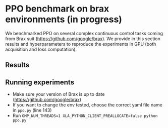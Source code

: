 # PPO benchmark on brax environments (in progress)

We benchmarked PPO on several complex continuous control tasks coming from Brax suit (https://github.com/google/brax). We provide in this section results and hyperparameters to reproduce the experiments in GPU (both acquisition and loss computation).

## Results



## Running experiments
 * Make sure your version of Brax is up to date (https://github.com/google/brax) 
 * If you want to change the env tested, choose the correct yaml file name in `ppo.py` (line 143)
 * Run `OMP_NUM_THREADS=1 XLA_PYTHON_CLIENT_PREALLOCATE=false python ppo.py`